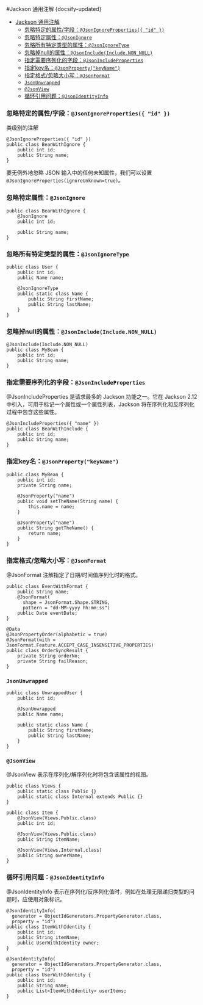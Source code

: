 #Jackson 通用注解
{docsify-updated}

- [Jackson 通用注解](#jackson-通用注解)
  - [忽略特定的属性/字段：`@JsonIgnoreProperties({ "id" })`](#忽略特定的属性字段jsonignoreproperties-id-)
  - [忽略特定属性：`@JsonIgnore`](#忽略特定属性jsonignore)
  - [忽略所有特定类型的属性：`@JsonIgnoreType`](#忽略所有特定类型的属性jsonignoretype)
  - [忽略掉null的属性：`@JsonInclude(Include.NON_NULL)`](#忽略掉null的属性jsonincludeincludenon_null)
  - [指定需要序列化的字段：`@JsonIncludeProperties`](#指定需要序列化的字段jsonincludeproperties)
  - [指定key名：`@JsonProperty("keyName")`](#指定key名jsonpropertykeyname)
  - [指定格式/忽略大小写：`@JsonFormat`](#指定格式忽略大小写jsonformat)
  - [`JsonUnwrapped`](#jsonunwrapped)
  - [`@JsonView`](#jsonview)
  - [循环引用问题：`@JsonIdentityInfo`](#循环引用问题jsonidentityinfo)


### 忽略特定的属性/字段：`@JsonIgnoreProperties({ "id" })`
类级别的注解
```
@JsonIgnoreProperties({ "id" })
public class BeanWithIgnore {
    public int id;
    public String name;
}
```
要无例外地忽略 JSON 输入中的任何未知属性，我们可以设置 `@JsonIgnoreProperties(ignoreUnknown=true)`。

### 忽略特定属性：`@JsonIgnore`
```
public class BeanWithIgnore {
    @JsonIgnore
    public int id;

    public String name;
}
```

### 忽略所有特定类型的属性：`@JsonIgnoreType`
```
public class User {
    public int id;
    public Name name;

    @JsonIgnoreType
    public static class Name {
        public String firstName;
        public String lastName;
    }
}
```

### 忽略掉null的属性：`@JsonInclude(Include.NON_NULL)`
```
@JsonInclude(Include.NON_NULL)
public class MyBean {
    public int id;
    public String name;
}
```

### 指定需要序列化的字段：`@JsonIncludeProperties`
@JsonIncludeProperties 是请求最多的 Jackson 功能之一。它在 Jackson 2.12 中引入，可用于标记一个属性或一个属性列表，Jackson 将在序列化和反序列化过程中包含这些属性。
```
@JsonIncludeProperties({ "name" })
public class BeanWithInclude {
    public int id;
    public String name;
}
```

### 指定key名：`@JsonProperty("keyName")`
```
public class MyBean {
    public int id;
    private String name;

    @JsonProperty("name")
    public void setTheName(String name) {
        this.name = name;
    }

    @JsonProperty("name")
    public String getTheName() {
        return name;
    }
}
```

### 指定格式/忽略大小写：`@JsonFormat`
@JsonFormat 注解指定了日期/时间值序列化时的格式。
```
public class EventWithFormat {
    public String name;
    @JsonFormat(
      shape = JsonFormat.Shape.STRING,
      pattern = "dd-MM-yyyy hh:mm:ss")
    public Date eventDate;
}

@Data
@JsonPropertyOrder(alphabetic = true)
@JsonFormat(with = JsonFormat.Feature.ACCEPT_CASE_INSENSITIVE_PROPERTIES)
public class OrderSyncResult {
    private String orderNo;
    private String failReason;
}
```

### `JsonUnwrapped`
```
public class UnwrappedUser {
    public int id;

    @JsonUnwrapped
    public Name name;

    public static class Name {
        public String firstName;
        public String lastName;
    }
}
```

### `@JsonView`
@JsonView 表示在序列化/解序列化时将包含该属性的视图。
```
public class Views {
    public static class Public {}
    public static class Internal extends Public {}
}

public class Item {
    @JsonView(Views.Public.class)
    public int id;

    @JsonView(Views.Public.class)
    public String itemName;

    @JsonView(Views.Internal.class)
    public String ownerName;
}
```

### 循环引用问题：`@JsonIdentityInfo`
@JsonIdentityInfo 表示在序列化/反序列化值时，例如在处理无限递归类型的问题时，应使用对象标识。
```
@JsonIdentityInfo(
  generator = ObjectIdGenerators.PropertyGenerator.class,
  property = "id")
public class ItemWithIdentity {
    public int id;
    public String itemName;
    public UserWithIdentity owner;
}

@JsonIdentityInfo(
  generator = ObjectIdGenerators.PropertyGenerator.class,
  property = "id")
public class UserWithIdentity {
    public int id;
    public String name;
    public List<ItemWithIdentity> userItems;
}
```
